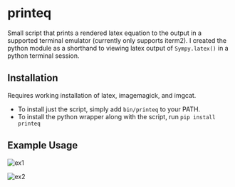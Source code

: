 # printeq

Small script that prints a rendered latex equation to the output in a supported terminal emulator (currently only supports iterm2). I created the python module as a shorthand to viewing latex output of `Sympy.latex()` in a python terminal session.

## Installation

Requires working installation of latex, imagemagick, and imgcat.
* To install just the script, simply add `bin/printeq` to your PATH.
* To install the python wrapper along with the script, run `pip install printeq`

## Example Usage

![ex1]("https://i.ibb.co/rtT4JhN/ex1.png")

![ex2]("https://i.ibb.co/DtxkNcL/ex2.png")
